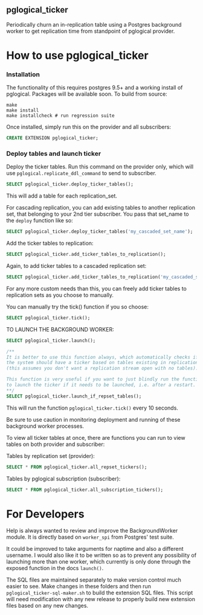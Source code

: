 ## pglogical_ticker

Periodically churn an in-replication table using a Postgres background
worker to get replication time from standpoint of pglogical provider.

# How to use pglogical_ticker

### Installation
The functionality of this requires postgres 9.5+ and a working install of
pglogical. Packages will be available soon. To build from source:
```
make
make install
make installcheck # run regression suite
```

Once installed, simply run this on the provider and all subscribers:
```sql
CREATE EXTENSION pglogical_ticker;
```

### Deploy tables and launch ticker
Deploy the ticker tables. Run this command on the provider only, which
will use `pglogical.replicate_ddl_command` to send to subscriber.
```sql
SELECT pglogical_ticker.deploy_ticker_tables();
```
This will add a table for each replication_set.

For cascading replication, you can add existing tables to another
replication set, that belonging to your 2nd tier subscriber.  You pass
that set_name to the `deploy` function like so:
```sql
SELECT pglogical_ticker.deploy_ticker_tables('my_cascaded_set_name');
```

Add the ticker tables to replication:
```sql
SELECT pglogical_ticker.add_ticker_tables_to_replication();
```

Again, to add ticker tables to a cascaded replication set:
```sql
SELECT pglogical_ticker.add_ticker_tables_to_replication('my_cascaded_set_name');
```

For any more custom needs than this, you can freely add ticker tables to replication sets
as you choose to manually.

You can manually try the tick() function if you so choose:
```sql
SELECT pglogical_ticker.tick();
```

TO LAUNCH THE BACKGROUND WORKER:
```sql
SELECT pglogical_ticker.launch();

/**
It is better to use this function always, which automatically checks if
the system should have a ticker based on tables existing in replication.
(this assumes you don't want a replication stream open with no tables).

This function is very useful if you want to just blindly run the function
to launch the ticker if it needs to be launched, i.e. after a restart.
**/
SELECT pglogical_ticker.launch_if_repset_tables();
```

This will run the function `pglogical_ticker.tick()` every 10 seconds.

Be sure to use caution in monitoring deployment and running of these background
worker processes.

To view all ticker tables at once, there are functions you can run to view
tables on both provider and subscriber:

Tables by replication set (provider):
```sql
SELECT * FROM pglogical_ticker.all_repset_tickers(); 
```

Tables by pglogical subscription (subscriber):
```sql
SELECT * FROM pglogical_ticker.all_subscription_tickers(); 
```

# For Developers
Help is always wanted to review and improve the BackgroundWorker module.
It is directly based on `worker_spi` from Postgres' test suite.

It could be improved to take arguments for naptime and also a different
username.  I would also like it to be written so as to prevent any 
possibility of launching more than one worker, which currently is only
done through the exposed function in the docs `launch()`.

The SQL files are maintained separately to make version control much
easier to see.  Make changes in these folders and then run
`pglogical_ticker-sql-maker.sh` to build the extension SQL files.
This script will need modification with any new release to properly
build new extension files based on any new changes.
